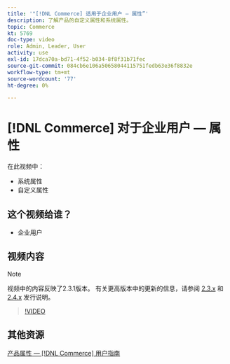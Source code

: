 ```yaml
---
title: '"[!DNL Commerce] 适用于企业用户 — 属性”'
description: 了解产品的自定义属性和系统属性。
topic: Commerce
kt: 5769
doc-type: video
role: Admin, Leader, User
activity: use
exl-id: 17dca70a-bd71-4f52-b034-8f8f31b71fec
source-git-commit: 084cb6e106a50658044115751fedb63e36f8832e
workflow-type: tm+mt
source-wordcount: '77'
ht-degree: 0%

---
```


# [!DNL Commerce] 对于企业用户 — 属性

在此视频中：

- 系统属性
- 自定义属性

## 这个视频给谁？

- 企业用户

## 视频内容

>[!NOTE]
>
>视频中的内容反映了2.3.1版本。 有关更高版本中的更新的信息，请参阅 [ 2.3.x](https://devdocs.magento.com/guides/v2.3/release-notes/bk-release-notes.html) 和 [2.4.x](https://devdocs.magento.com/guides/v2.4/release-notes/bk-release-notes.html) 发行说明。

>[!VIDEO](https://video.tv.adobe.com/v/35954?quality=12&learn=on)

## 其他资源

[产品属性 —  [!DNL Commerce] 用户指南](https://docs.magento.com/user-guide/catalog/product-attributes.html)
